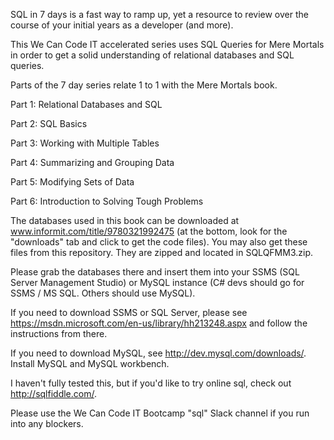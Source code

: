 SQL in 7 days is a fast way to ramp up, yet a resource to review over the course of your initial years as a developer (and more).

This We Can Code IT accelerated series uses SQL Queries for Mere Mortals in order to get a solid understanding of relational databases and SQL queries.

Parts of the 7 day series relate 1 to 1 with the Mere Mortals book.

Part 1: Relational Databases and SQL

Part 2: SQL Basics

Part 3: Working with Multiple Tables

Part 4: Summarizing and Grouping Data

Part 5: Modifying Sets of Data

Part 6: Introduction to Solving Tough Problems

The databases used in this book can be downloaded at www.informit.com/title/9780321992475 (at the bottom, look for the "downloads" tab and click to get the code files). You may also get these files from this repository. They are zipped and located in SQLQFMM3.zip.

Please grab the databases there and insert them into your SSMS (SQL Server Management Studio) or MySQL instance (C# devs should go for SSMS / MS SQL. Others should use MySQL).

If you need to download SSMS or SQL Server, please see https://msdn.microsoft.com/en-us/library/hh213248.aspx and follow the instructions from there.

If you need to download MySQL, see http://dev.mysql.com/downloads/. Install MySQL and MySQL workbench.

I haven't fully tested this, but if you'd like to try online sql, check out http://sqlfiddle.com/.

Please use the We Can Code IT Bootcamp "sql" Slack channel if you run into any blockers.


